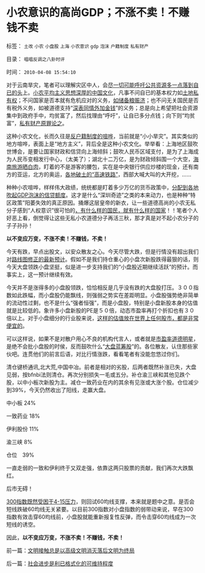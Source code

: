 # 小农意识的高尚GDP；不涨不卖！不赚钱不卖

标签： `土改` `小农` `小盘股` `上海` `小农意识` `gdp` `泡沫` `户籍制度` `私有财产` 

目录： `唱唱反调之八卦时评`

时间： `2010-04-08 15:54:10`

对于云南旱灾，笔者可以理解灾区中人，会[尽一切可能呼吁公共资源多一点落到自已的头](http://blog.sina.com.cn/s/blog_5563a64d0100gfpk.html)上。[小农平均主义思想深厚的中国文化](../../../2010/2/1/老百姓不是邪恶的免疫体.md)，凡事不问自已的基本权力如[土地私有权](../../../2009/9/25/农村三农土改粮食问题讨论集.md)；不问国家是否本就有危机应对的义务，[如储备粮赈济](../../../2009/1/4/能源就是粮食之茅于轼理论解释了中国粮食怪现象.md)；也不问无关国民是否有税外义务，如被道德支持“[深表同情外加金钱](../../../2007/10/5/慈善捐款不是富人义务，政策福利缺失不能指望私人慈善.md)”的义务；总是向上希望把社会资源集中到政府手中，均贫富了，然后找理由“呼吁”，让自已多分点钱；向下则“均贫富”，[私有财产原罪论之](../../../2007/10/1/从《盐铁论》谈起中国人的私有财产原罪感.md)。

这种小农文化，长而久往是[反户籍制度的喧哗](../../../2010/3/5/“反户籍制度”的根源就是小农意识.md)，当前就是“小小旱灾”。其实类似的地方喧哗，表面上是“地方主义”，背后全是这种小农文化。举举看：上海地区鼓吹世博会，是要让国家财政和信贷向上海倾斜；鼓吹人民币区域支付，是为了上海成为人民币变相发行中心，（太美了）；湖北十二万亿，是为财政倾斜围一个大空，[海南旅游晒白肉](../../../2010/2/22/为什么三亚春节晒白肉成为时尚.md)，盯着的不是游客的腰包，实在是中央银行供应炒楼的现金，还有南方的亚运，北方的奥运，[各地破土的“高速铁路”](../../../2009/12/27/武广高铁，供应没有创造需求.md)，西部大喊大叫的大开挖，……

种种小农喧哗，样样伟大政绩，统统都是盯着多少万亿的货币政策中，[分配到各地吹起GDP泡沫的信贷额度](../../../2009/6/30/＂货币战争＂可能成为对中国老百姓财产的洗劫.md)。这才是什么“深圳奇迹”之类的本来动力，也是种种“特区政策”阳萎失效的真正原因。捅爆这层皇帝的新衣，让一些道德高尚的小农无私分子感到“人权意识”很可怕的[，有什么样的国民，就有什么样的国家](../../../2009/12/31/有什么样的文化，就有什么样的国民.md)！！笔者个人好恶上看，倒觉得让这些无私小农道德分子再活三秋，那才真是对不起小农分子的子子孙孙！

**以不变应万变，不涨不卖！不赚钱，不卖！**

今天有跌，早点出股文，以安众散友之心。今天尽管大跌，但是行情没有超出我们对[路线图修正的最新预计](../../../2010/4/7/指数滞胀小盘活跃会持续到四月中.md)。假如不是我们持仓重心的小盘次新股跌得最狠的话，则今天大盘领跌小盘坚挺，似是进一步支持我们的“小盘股近期继续活跃”的预计。而事实上，这一预计继续有效。

今天并不是涨得多的小盘股领跌，恰恰相反是几乎没有跌的大盘股打压。３００指数如此跌幅，而小盘股仍能飘线，则强弱之势实在差距明显。小盘股强势绝非简单的流动性过剩，也不是什么“强者恒强”，而是小盘股，特别是小盘新股本身的估值就是比较低的。象许多小盘新股的PE是５０倍，动态市盈率再打个折扣也有３０倍以上。对于小盘细分的行业股来说，[这样的估值放在世界上任何股市，都是非常便宜的](../../../2010/1/18/产品周期，小盘股成长性和蓝筹股三种估价方式.md)。

可以这样说，如果不是对散户用心不良的机构代言人，或者就是[市盈率道德明星](http://blog.sina.com.cn/s/blog_5563a64d0100fq0d.html)，是绝不会批小盘股的时侯，反而鼓吹什么“[大盘蓝筹股](../../../2008/6/17/权重股估值水平超出国际成熟股市３－５倍.md)”的。各位散友，认住那些家伙吧。连贯他们的前言后语，对比行情涨跌，看看笔者有没能忽悠过你们。

清仓键桥通讯,北大荒,中国中冶。前者是相对的劣股，后两者既然补涨已失，大盘见弱，按bfnbi法则清仓。再次分别损失一毛或五分。补仓渝三峡和其他见跌个股，以中小板次新股为主。减仓一致药业在内的其余有见涨或大涨个股。仓位减少到39%，今天仍然收出了阳线，走赢大盘。

中小板 24%

一致药业 18%

伊利股份 11%

渝三峡 8%

仓位　39%

一直走弱的一致和伊利终于又双走强，依靠这两只股票的贡献，我们再次大跌飘红。

后市无碍！

[300指数既然受困于4-15压力](../../../2010/4/6/社保“费改税”考验劳动者智慧.md)，则回试60均线支撑，本来就是题中之意。是否会短线跌破60均线无关紧要。以目前300指数对小盘指数的弱带动来说，早在300指数有效击穿60均线前，小盘股就能重新报复性反弹，而令击穿60均线成为一次短线的诱空。

因此，**以不变应万变，不涨不卖！不赚钱，不卖！**



前一篇：[文明接触总是以高级文明消灭落后文明为终局](../../../2010/4/7/文明接触总是以高级文明消灭落后文明为终局.md)

后一篇：[社会进步是利已格式化的可维持程度](../../../2010/4/8/社会进步是利已格式化的可维持程度.md)